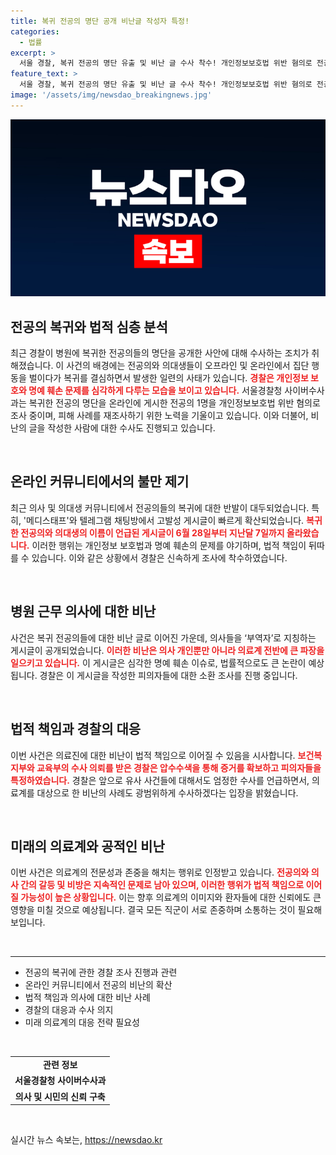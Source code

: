 ```yaml
---
title: 복귀 전공의 명단 공개 비난글 작성자 특정!
categories:
  - 법률
excerpt: >
  서울 경찰, 복귀 전공의 명단 유출 및 비난 글 수사 착수! 개인정보보호법 위반 혐의로 전공의 1명 조사 중이며, 온라인 커뮤니티에서의 논란이 지속되고 있습니다. 이 사건의 전말이 궁금하다면 클릭하세요!
feature_text: >
  서울 경찰, 복귀 전공의 명단 유출 및 비난 글 수사 착수! 개인정보보호법 위반 혐의로 전공의 1명 조사 중이며, 온라인 커뮤니티에서의 논란이 지속되고 있습니다. 이 사건의 전말이 궁금하다면 클릭하세요!
image: '/assets/img/newsdao_breakingnews.jpg'
---
```


<p><img src="/assets/img/newsdao_breakingnews.jpg" alt="flaretime 속보" /></p>

<h2 data-ke-size="size26">전공의 복귀와 법적 심층 분석</h2>

<p data-ke-size="size16">최근 경찰이 병원에 복귀한 전공의들의 명단을 공개한 사안에 대해 수사하는 조치가 취해졌습니다. 이 사건의 배경에는 전공의와 의대생들이 오프라인 및 온라인에서 집단 행동을 벌이다가 복귀를 결심하면서 발생한 일련의 사태가 있습니다. <b><span style="color: #ee2323;">경찰은 개인정보 보호와 명예 훼손 문제를 심각하게 다루는 모습을 보이고 있습니다.</span></b> 서울경찰청 사이버수사과는 복귀한 전공의 명단을 온라인에 게시한 전공의 1명을 개인정보보호법 위반 혐의로 조사 중이며, 피해 사례를 재조사하기 위한 노력을 기울이고 있습니다. 이와 더불어, 비난의 글을 작성한 사람에 대한 수사도 진행되고 있습니다.</p>

<p data-ke-size="size16">&nbsp;</p>

<h2 data-ke-size="size26">온라인 커뮤니티에서의 불만 제기</h2>

<p data-ke-size="size16">최근 의사 및 의대생 커뮤니티에서 전공의들의 복귀에 대한 반발이 대두되었습니다. 특히, '메디스태프'와 텔레그램 채팅방에서 고발성 게시글이 빠르게 확산되었습니다. <b><span style="color: #ee2323;">복귀한 전공의와 의대생의 이름이 언급된 게시글이 6월 28일부터 지난달 7일까지 올라왔습니다.</span></b> 이러한 행위는 개인정보 보호법과 명예 훼손의 문제를 야기하며, 법적 책임이 뒤따를 수 있습니다. 이와 같은 상황에서 경찰은 신속하게 조사에 착수하였습니다.</p>

<p data-ke-size="size16">&nbsp;</p>

<h2 data-ke-size="size26">병원 근무 의사에 대한 비난</h2>

<p data-ke-size="size16">사건은 복귀 전공의들에 대한 비난 글로 이어진 가운데, 의사들을 ‘부역자’로 지칭하는 게시글이 공개되었습니다. <b><span style="color: #ee2323;">이러한 비난은 의사 개인뿐만 아니라 의료계 전반에 큰 파장을 일으키고 있습니다.</span></b> 이 게시글은 심각한 명예 훼손 이슈로, 법률적으로도 큰 논란이 예상됩니다. 경찰은 이 게시글을 작성한 피의자들에 대한 소환 조사를 진행 중입니다.</p>

<p data-ke-size="size16">&nbsp;</p>

<h2 data-ke-size="size26">법적 책임과 경찰의 대응</h2>

<p data-ke-size="size16">이번 사건은 의료진에 대한 비난이 법적 책임으로 이어질 수 있음을 시사합니다. <b><span style="color: #ee2323;">보건복지부와 교육부의 수사 의뢰를 받은 경찰은 압수수색을 통해 증거를 확보하고 피의자들을 특정하였습니다.</span></b> 경찰은 앞으로 유사 사건들에 대해서도 엄정한 수사를 언급하면서, 의료계를 대상으로 한 비난의 사례도 광범위하게 수사하겠다는 입장을 밝혔습니다.</p>

<p data-ke-size="size16">&nbsp;</p>

<h2 data-ke-size="size26">미래의 의료계와 공적인 비난</h2>

<p data-ke-size="size16">이번 사건은 의료계의 전문성과 존중을 해치는 행위로 인정받고 있습니다. <b><span style="color: #ee2323;">전공의와 의사 간의 갈등 및 비방은 지속적인 문제로 남아 있으며, 이러한 행위가 법적 책임으로 이어질 가능성이 높은 상황입니다.</span></b> 이는 향후 의료계의 이미지와 환자들에 대한 신뢰에도 큰 영향을 미칠 것으로 예상됩니다. 결국 모든 직군이 서로 존중하며 소통하는 것이 필요해 보입니다.</p>

<p data-ke-size="size16">&nbsp;</p>

<hr>

<ul>
  <li>전공의 복귀에 관한 경찰 조사 진행과 관련</li>
  <li>온라인 커뮤니티에서 전공의 비난의 확산</li>
  <li>법적 책임과 의사에 대한 비난 사례</li>
  <li>경찰의 대응과 수사 의지</li>
  <li>미래 의료계의 대응 전략 필요성</li>
</ul>

<p data-ke-size="size16">&nbsp;</p>

<table>
  <tr>
    <td style="text-align: center; height: 17px;"><b>관련 정보</b></td>
  </tr>
  <tr>
    <td style="text-align: center; height: 17px;"><b>서울경찰청 사이버수사과</b></td>
  </tr>
  <tr>
    <td style="text-align: center; height: 17px;"><b>의사 및 시민의 신뢰 구축</b></td>
  </tr>
</table>

<p data-ke-size="size16">&nbsp;</p>
실시간 뉴스 속보는, <a href="https://newsdao.kr" rel="dofollow">https://newsdao.kr</a>


